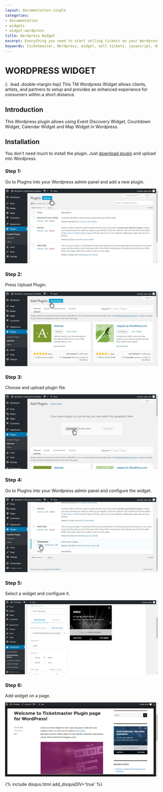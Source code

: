 ```yaml
---
layout: documentation-single
categories:
- documentation
- widgets
- widget-wordpress
title: Wordpress Widget
excerpt: Everything you need to start selling tickets on your Wordpress website
keywords: ticketmaster, Wordpress, widget, sell tickets, javascript, developer
---
```


# WORDPRESS WIDGET

{: .lead .double-margin-top}
This TM Wordpress Widget allows clients, artists, and partners to setup and provides an enhanced experience for consumers within a short distance.

## Introduction

This Wordpress plugin allows using Event Discovery Widget, Countdown Widget, Calendar Widget and Map Widget in Wordpress.

## Installation

You don't need much to install the plugin. Just [download plugin](https://downloads.wordpress.org/plugin/ticketmaster.zip) and upload into Wordpress.

### Step 1: 

Go to Plugins into your Wordpress admin panel and add a new plugin. 

![wordpress1](/assets/img/products-and-docs/wp-t-1.jpg)

### Step 2: 

Press Upload Plugin. 

![wordpress2](/assets/img/products-and-docs/wp-t-2.jpg)

### Step 3: 

Choose and upload plugin file.

![wordpress3](/assets/img/products-and-docs/wp-t-3.jpg)

### Step 4: 

Go to Plugins into your Wordpress admin panel and configure the widget. 

![wordpress4](/assets/img/products-and-docs/wp-t-4.jpg)

### Step 5: 

Select a widget and configure it. 

![wordpress5](/assets/img/products-and-docs/wp-t-5.jpg)

### Step 6: 

Add widget on a page. 

![wordpress6](/assets/img/products-and-docs/wp-t-6.jpg)


{% include disqus.html add_disqusDIV='true' %}


